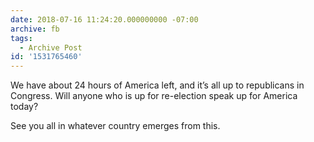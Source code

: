 ```yaml
---
date: 2018-07-16 11:24:20.000000000 -07:00
archive: fb
tags: 
  - Archive Post
id: '1531765460'
---
```


We have about 24 hours of America left, and it’s all up to republicans in Congress. Will anyone who is up for re-election speak up for America today?

See you all in whatever country emerges from this.
